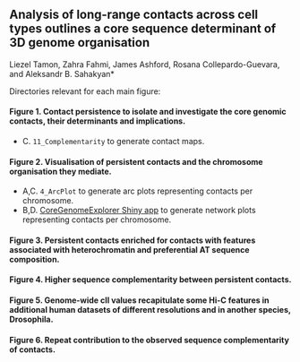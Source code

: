 ## Analysis of long-range contacts across cell types outlines a core sequence determinant of 3D genome organisation
Liezel Tamon, Zahra Fahmi, James Ashford, Rosana Collepardo-Guevara, and Aleksandr B. Sahakyan*

Directories relevant for each main figure:

#### Figure 1. Contact persistence to isolate and investigate the core genomic contacts, their determinants and implications.
- C. `11_Complementarity` to generate contact maps.

#### Figure 2. Visualisation of persistent contacts and the chromosome organisation they mediate.
- A,C. `4_ArcPlot` to generate arc plots representing contacts per chromosome.
- B,D. [CoreGenomeExplorer Shiny app](https://github.com/liezeltamon/CoreGenomeExplorerLite) to generate network plots representing contacts per chromosome.

#### Figure 3. Persistent contacts enriched for contacts with features associated with heterochromatin and preferential AT sequence composition.

#### Figure 4. Higher sequence complementarity between persistent contacts.

#### Figure 5. Genome-wide cII values recapitulate some Hi-C features in additional human datasets of different resolutions and in another species, Drosophila.

#### Figure 6. Repeat contribution to the observed sequence complementarity of contacts.

